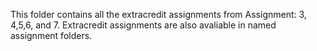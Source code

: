 This folder contains all the extracredit assignments from Assignment: 3, 4,5,6, and 7. 
Extracredit assignments are also avaliable in named assignment folders.
